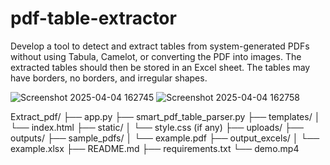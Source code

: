 # pdf-table-extractor
Develop a tool to detect and extract tables from system-generated PDFs without using Tabula, Camelot, or converting the PDF into images. The extracted tables should then be stored in an Excel sheet. The tables may have borders, no borders, and irregular shapes.

![Screenshot 2025-04-04 162745](https://github.com/user-attachments/assets/19c5ac6e-99d1-476d-a819-1acf4b6f148b)
![Screenshot 2025-04-04 162758](https://github.com/user-attachments/assets/93b6b892-18f1-466a-a98b-d4e3a423b046)

Extract_pdf/
├── app.py
├── smart_pdf_table_parser.py
├── templates/
│   └── index.html
├── static/
│   └── style.css (if any)
├── uploads/
├── outputs/
├── sample_pdfs/
│   └── example.pdf
├── output_excels/
│   └── example.xlsx
├── README.md
├── requirements.txt
└── demo.mp4

